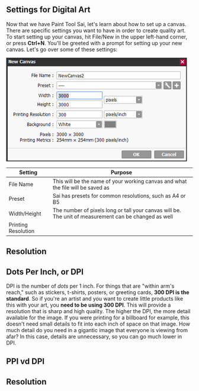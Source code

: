 ## Settings for Digital Art
Now that we have Paint Tool Sai, let's learn about how to set up a canvas. There are specific settings you want to have in order to create quality art. To start setting up your canvas, hit File/New in the upper left-hand corner, or press **Ctrl+N**. You'll be greeted with a prompt for setting up your new canvas. Let's go over some of these settings:  

![New canvas prompt](images/new.png)

| Setting    | Purpose |
| -------- | ------- |
| File Name  | This will be the name of your working canvas and what the file will be saved as|
| Preset | Sai has presets for common resolutions, such as A4 or B5 |
| Width/Height    | The number of pixels long or tall your canvas will be. The unit of measurement can be changed as well     |
| Printing Resolution | 

## Resolution

## Dots Per Inch, or DPI
DPI is the number of *dots* per 1 inch. For things that are "within arm's reach," such as stickers, t-shirts, posters, or greeting cards, **300 DPI is the standard**. So if you're an artist and you want to
create little products like this with your art, you **need to be using 300 DPI**. This will provide a resolution that is sharp and high quality. The higher the DPI, the more detail available for the image.
If you were printing for a billboard for example, this doesn't need small details to fit into each inch of space on that image. How much detail do you need in a gigantic image that everyone is viewing
from afar? In this case, details are unnecessary, so you can go much lower in DPI.

## PPI vd DPI

## Resolution
